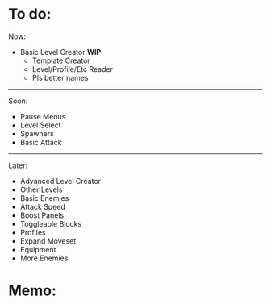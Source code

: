 

# To do:

Now:
- Basic Level Creator **WIP**
    - Template Creator
    - Level/Profile/Etc Reader
    - Pls better names


----


Soon:
- Pause Menus
- Level Select
- Spawners
- Basic Attack



----


Later:
- Advanced Level Creator
- Other Levels
- Basic Enemies
- Attack Speed
- Boost Panels
- Toggleable Blocks
- Profiles
- Expand Moveset
- Equipment
- More Enemies


# Memo:

```


```









